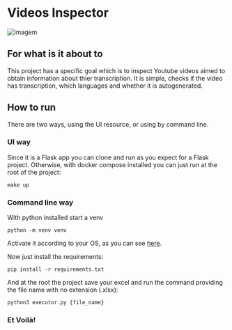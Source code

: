 # Videos Inspector

![imagem](https://github.com/user-attachments/assets/9281d977-7e6f-4ee7-9dc3-670ba0b0ce5d)



## For what is it about to
This project has a specific goal which is to inspect Youtube videos aimed to obtain information about thier transcription.
It is simple, checks if the video has transcription, which languages and whether it is autogenerated.

## How to run

There are two ways, using the UI resource, or using by command line.


### UI way
Since it is a Flask app you can clone and run as you expect for a Flask project. Otherwise, with docker compose installed you can just run at the root of the project: 

```
make up
```

### Command line way

With python installed start a venv

```
python -m venv venv
```
Activate it according to your OS, as you can see [here](https://python.land/virtual-environments/virtualenv).

Now just install the requirements:
```
pip install -r requirements.txt
```

And at the root the project save your excel and run the command providing the file name with no extension (.xlsx):
```
python3 executor.py {file_name}
```

### Et Voilà!
